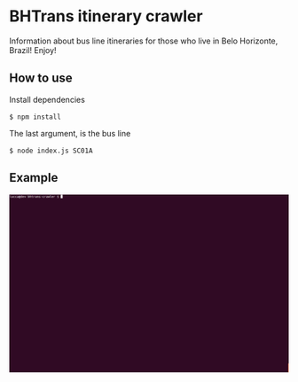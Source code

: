 # BHTrans itinerary crawler

Information about bus line itineraries for those who live in Belo Horizonte, Brazil! Enjoy!

## How to use

Install dependencies

```
$ npm install
```

The last argument, is the bus line

```
$ node index.js SC01A
```

## Example

![](https://raw.githubusercontent.com/giorgiolucca/bhtrans-crawler/master/example.gif)